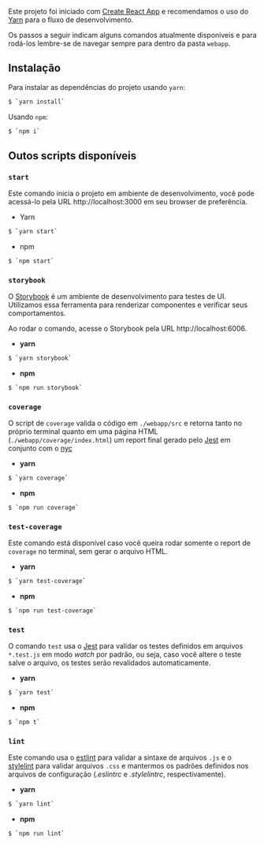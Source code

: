 Este projeto foi iniciado com [Create React App](https://github.com/facebookincubator/create-react-app) e recomendamos o uso do [Yarn](https://yarnpkg.com/en/) para o fluxo de desenvolvimento.

Os passos a seguir indicam alguns comandos atualmente disponíveis e para rodá-los lembre-se de navegar sempre para dentro da pasta `webapp`.

## Instalação

Para instalar as dependências do projeto usando `yarn`:
```sh
$ `yarn install`
```

Usando `npm`:
```sh
$ `npm i`
```

## Outos scripts disponíveis

### `start`

Este comando inicia o projeto em ambiente de desenvolvimento, você pode acessá-lo pela URL http://localhost:3000 em seu browser de preferência.

- Yarn
```sh
$ `yarn start`
```

- npm
```sh
$ `npm start`
```

### `storybook`

O [Storybook](https://storybook.js.org/) é um ambiente de desenvolvimento para testes de UI. Utilizamos essa ferramenta para renderizar componentes e verificar seus comportamentos.

Ao rodar o comando, acesse o Storybook pela URL http://localhost:6006.

- **yarn**
```sh
$ `yarn storybook`
```

- **npm**
```sh
$ `npm run storybook`
```

### `coverage`

O script de `coverage` valida o código em `./webapp/src` e retorna tanto no próprio terminal quanto em uma página HTML (`./webapp/coverage/index.html`) um report final gerado pelo [Jest](https://facebook.github.io/jest/) em conjunto com o [nyc](https://www.npmjs.com/package/nyc)

- **yarn**
```sh
$ `yarn coverage`
```

- **npm**
```sh
$ `npm run coverage`
```

### `test-coverage`

Este comando está disponível caso você queira rodar somente o report de `coverage` no terminal, sem gerar o arquivo HTML.

- **yarn**
```sh
$ `yarn test-coverage`
```

- **npm**
```sh
$ `npm run test-coverage`
```

### `test`

O comando `test` usa o [Jest](https://facebook.github.io/jest/) para validar os testes definidos em arquivos `*.test.js` em modo _watch_ por padrão, ou seja, caso você altere o teste salve o arquivo, os testes serão revalidados automaticamente.

- **yarn**
```sh
$ `yarn test`
```

- **npm**
```sh
$ `npm t`
```

### `lint`

Este comando usa o [estlint](https://eslint.org) para validar a sintaxe de arquivos `.js` e o [stylelint](https://github.com/stylelint/stylelint) para validar arquivos `.css` e mantermos os padrões definidos nos arquivos de configuração (_.eslintrc_ e _.stylelintrc_, respectivamente).

- **yarn**
```sh
$ `yarn lint`
```

- **npm**
```sh
$ `npm run lint`
```
